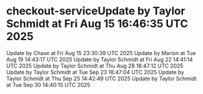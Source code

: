 # checkout-serviceUpdate by Taylor Schmidt at Fri Aug 15 16:46:35 UTC 2025
Update by Chase at Fri Aug 15 23:30:39 UTC 2025
Update by Marion at Tue Aug 19 14:43:17 UTC 2025
Update by Taylor Schmidt at Fri Aug 22 14:41:14 UTC 2025
Update by Taylor Schmidt at Thu Aug 28 18:47:12 UTC 2025
Update by Taylor Schmidt at Tue Sep 23 18:47:04 UTC 2025
Update by Taylor Schmidt at Thu Sep 25 14:42:49 UTC 2025
Update by Taylor Schmidt at Tue Sep 30 14:40:15 UTC 2025
